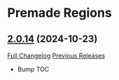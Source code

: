 # Premade Regions

## [2.0.14](https://github.com/0xbs/premade-regions/tree/2.0.14) (2024-10-23)
[Full Changelog](https://github.com/0xbs/premade-regions/compare/2.0.13...2.0.14) [Previous Releases](https://github.com/0xbs/premade-regions/releases)

- Bump TOC  
